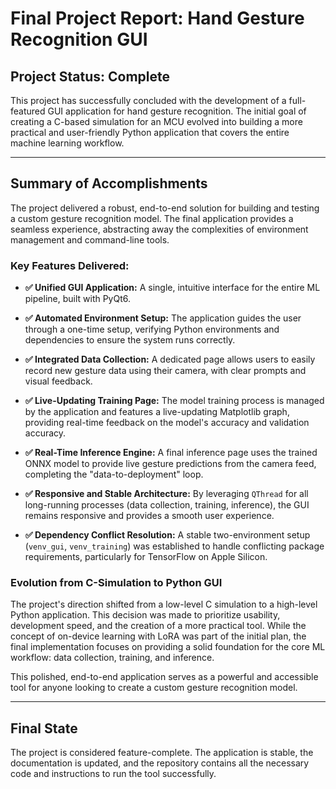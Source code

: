 # Final Project Report: Hand Gesture Recognition GUI

## Project Status: Complete

This project has successfully concluded with the development of a full-featured GUI application for hand gesture recognition. The initial goal of creating a C-based simulation for an MCU evolved into building a more practical and user-friendly Python application that covers the entire machine learning workflow.

---

## Summary of Accomplishments

The project delivered a robust, end-to-end solution for building and testing a custom gesture recognition model. The final application provides a seamless experience, abstracting away the complexities of environment management and command-line tools.

### Key Features Delivered:

- **✅ Unified GUI Application:** A single, intuitive interface for the entire ML pipeline, built with PyQt6.

- **✅ Automated Environment Setup:** The application guides the user through a one-time setup, verifying Python environments and dependencies to ensure the system runs correctly.

- **✅ Integrated Data Collection:** A dedicated page allows users to easily record new gesture data using their camera, with clear prompts and visual feedback.

- **✅ Live-Updating Training Page:** The model training process is managed by the application and features a live-updating Matplotlib graph, providing real-time feedback on the model's accuracy and validation accuracy.

- **✅ Real-Time Inference Engine:** A final inference page uses the trained ONNX model to provide live gesture predictions from the camera feed, completing the "data-to-deployment" loop.

- **✅ Responsive and Stable Architecture:** By leveraging `QThread` for all long-running processes (data collection, training, inference), the GUI remains responsive and provides a smooth user experience.

- **✅ Dependency Conflict Resolution:** A stable two-environment setup (`venv_gui`, `venv_training`) was established to handle conflicting package requirements, particularly for TensorFlow on Apple Silicon.

### Evolution from C-Simulation to Python GUI

The project's direction shifted from a low-level C simulation to a high-level Python application. This decision was made to prioritize usability, development speed, and the creation of a more practical tool. While the concept of on-device learning with LoRA was part of the initial plan, the final implementation focuses on providing a solid foundation for the core ML workflow: data collection, training, and inference.

This polished, end-to-end application serves as a powerful and accessible tool for anyone looking to create a custom gesture recognition model.

---

## Final State

The project is considered feature-complete. The application is stable, the documentation is updated, and the repository contains all the necessary code and instructions to run the tool successfully.
